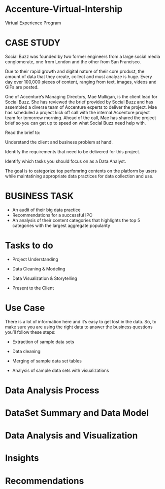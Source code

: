 # Accenture-Virtual-Intership
Virtual Experience Program

# CASE STUDY
Social Buzz was founded by two former engineers from a large social media conglomerate, one
from London and the other from San Francisco.

Due to their rapid growth and digital nature of their core product, the amount of data that they
create, collect and must analyze is huge. Every day over 100,000 pieces of content, ranging
from text, images, videos and GIFs are posted.

One of Accenture’s Managing Directors, Mae Mulligan, is the client lead for Social Buzz.
She has reviewed the brief provided by Social Buzz and has assembled a diverse team of Accenture experts to deliver the project.
Mae has scheduled a project kick off call with the internal Accenture project team for tomorrow morning.
Ahead of the call, Mae has shared the project brief so you can get up to speed on what Social Buzz need help with.

Read the brief to:

Understand the client and business problem at hand.

Identify the requirements that need to be delivered for this project.

Identify which tasks you should focus on as a Data Analyst.

The goal is to categorize top perfomring contents on the platform by users while maintatining appropriate data practices for data collection and use.

# BUSINESS TASK
- An audit of their big data practice
- Recommendations for a successful IPO
- An analysis of their content categories that highlights the top 5 categories with the
largest aggregate popularity


# Tasks to do
- Project Understanding

- Data Cleaning & Modeling

- Data Visualization & Storytelling

- Present to the Client


# Use Case
There is a lot of information here and it’s easy to get lost in the data. So, 
to make sure you are using the right data to answer the business questions you’ll follow these steps:

- Extraction of sample data sets

- Data cleaning

- Merging of sample data set tables

- Analysis of sample data sets with visualizations


# Data Analysis Process


# DataSet Summary and Data Model


# Data Analysis and Visualization


# Insights


# Recommendations
